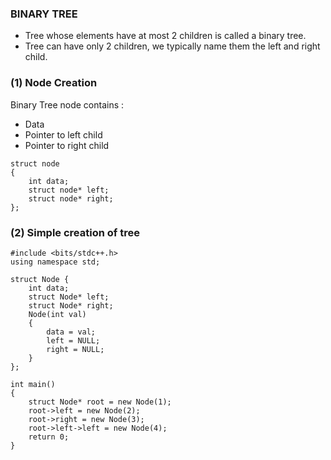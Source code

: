 ### BINARY TREE

-  Tree whose elements have at most 2 children is called a binary tree.
-  Tree can have only 2 children, we typically name them the left and right child.

### (1) Node Creation
Binary Tree node contains :
- Data
- Pointer to left child
- Pointer to right child
```
struct node
{
    int data;
    struct node* left;
    struct node* right;
};
```
### (2) Simple creation of tree
```
#include <bits/stdc++.h>
using namespace std;

struct Node {
	int data;
	struct Node* left;
	struct Node* right;
	Node(int val)
	{
		data = val;
		left = NULL;
		right = NULL;
	}
};

int main()
{
	struct Node* root = new Node(1);
	root->left = new Node(2);
	root->right = new Node(3);
	root->left->left = new Node(4);
	return 0;
}

```
